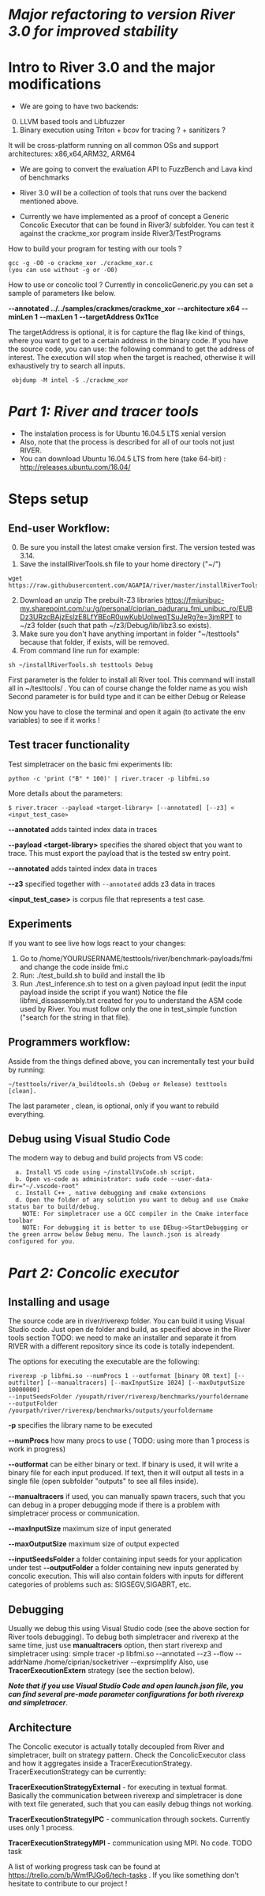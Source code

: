 # *Major refactoring to version River 3.0 for improved stability*
# Intro to River 3.0 and the major modifications
- We are going to have two backends: 
 0. LLVM based tools and Libfuzzer 
 1. Binary execution using Triton + bcov for tracing ? + sanitizers ? 
 
 It will be cross-platform running on all common OSs and support architectures: x86,x64,ARM32, ARM64
 
 - We are going to convert the evaluation API to FuzzBench and Lava kind of benchmarks
 
 - River 3.0 will be a collection of tools that runs over the backend mentioned above. 
 - Currently we have implemented as a proof of concept a Generic Concolic Executor that can be found in River3/ subfolder. 
 You can test it against the crackme_xor program inside River3/TestPrograms
 
 How to build your program for testing with our tools ? 
```
gcc -g -O0 -o crackme_xor ./crackme_xor.c
(you can use without -g or -O0)
```

How to use or concolic tool ? Currently in concolicGeneric.py you can set a sample of parameters like below.


**--annotated ../../samples/crackmes/crackme_xor**
**--architecture x64**
**--minLen 1**
**--maxLen 1**
**--targetAddress 0x11ce**

The targetAddress is optional, it is for capture the flag like kind of things, where you want to get to a certain address
in the binary code.
If you have the source code, you can use: the following command to get the address of interest. The execution will stop when the target is reached, otherwise it will exhaustively try to search all inputs.

```
 objdump -M intel -S ./crackme_xor
```


# *Part 1: River and tracer tools*

- The instalation process is for Ubuntu 16.04.5 LTS xenial version
- Also, note that the process is described for all of our tools not just RIVER.
- You can download Ubuntu 16.04.5 LTS from here (take 64-bit) : http://releases.ubuntu.com/16.04/

# Steps setup 

## End-user Workflow:
0. Be sure you install the latest cmake version first. The version tested was 3.14.
1. Save the installRiverTools.sh file to your home directory ("~/")
```
wget https://raw.githubusercontent.com/AGAPIA/river/master/installRiverTools.sh
```
2. Download an unzip The prebuilt-Z3 libraries https://fmiunibuc-my.sharepoint.com/:u:/g/personal/ciprian_paduraru_fmi_unibuc_ro/EUBDz3URzcBAjzEslzE8LfYBEoR0uwKubUoIweqTSuJeRg?e=3jmRPT to ~/z3 folder (such that path ~/z3/Debug/lib/libz3.so exists).
3. Make sure you don't have anything important in folder "~/testtools" because that folder, if exists, will be removed.
4. From command line run for example:  
```
sh ~/installRiverTools.sh testtools Debug
```
First parameter is the folder to install all River tool. This command will install all in ~/testtools/ . You can of course change the folder name as you wish
Second parameter is for build type and it can be either Debug or Release

Now you have to close the terminal and open it again (to activate the env variables) to see if it works !


## Test tracer functionality

Test simpletracer on the basic fmi experiments lib:
```
python -c 'print ("B" * 100)' | river.tracer -p libfmi.so
``` 

More details about the parameters:
```
$ river.tracer --payload <target-library> [--annotated] [--z3] < <input_test_case>
```
**--annotated** adds tainted index data in traces


**--payload \<target-library\>** specifies the shared object that you want to trace. This must export the payload that is the tested sw entry point.

**--annotated** adds tainted index data in traces

**--z3** specified together with `--annotated` adds z3 data in traces

**\<input_test_case\>** is corpus file that represents a test case.

## Experiments 
If you want to see live how logs react to your changes:
1. Go to /home/YOURUSERNAME/testtools/river/benchmark-payloads/fmi and change the code inside fmi.c 
2. Run: ./test_build.sh to build and install the lib
3. Run ./test_inference.sh to test on a given payload input (edit the input payload inside the script if you want)
  Notice the file libfmi_dissassembly.txt created for you to understand the ASM code used by River. You must follow only the one in test_simple function ("search for the string in that file).

## Programmers workflow:
Asside from the things defined above, you can incrementally test your build by running:
```
~/testtools/river/a_buildtools.sh (Debug or Release) testtools [clean].
```
The last parameter , clean, is optional, only if you want to rebuild everything.

## Debug using Visual Studio Code

The modern way to debug and build projects from VS code:
```
  a. Install VS code using ~/installVsCode.sh script. 
  b. Open vs-code as administrator: sudo code --user-data-dir="~/.vscode-root"
  c. Install C++ , native debugging and cmake extensions
  d. Open the folder of any solution you want to debug and use Cmake status bar to build/debug.
    NOTE: For simpletracer use a GCC compiler in the Cmake interface toolbar
    NOTE: For debugging it is better to use DEbug->StartDebugging or the green arrow below Debug menu. The launch.json is already configured for you.
```


# *Part 2: Concolic executor*

## Installing and usage 
The source code are in river/riverexp folder. You can build it using Visual Studio code. Just open de folder and build, as specified above in the River tools section 
TODO: we need to make an installer and separate it from RIVER with a different repository since its code is totally independent.

The options for executing the executable are the following:

```
riverexp -p libfmi.so --numProcs 1 --outformat [binary OR text] [--outfilter] [--manualtracers] [--maxInputSize 1024] [--maxOutputSize 10000000] 
--inputSeedsFolder /youpath/river/riverexp/benchmarks/yourfoldername
--outputFolder /yourpath/river/riverexp/benchmarks/outputs/yourfoldername
```

**-p** specifies the library name to be executed

**--numProcs** how many procs to use ( TODO: using more than 1 process is work in progress)

**--outformat** can be either binary or text. If binary is used, it will write a binary file for each input produced. If text, then it will output all tests in a single file (open subfolder "outputs" to see all files inside).

**--manualtracers** if used, you can manually spawn tracers, such that you can debug in a proper debugging mode if there is a problem with simpletracer process or communication.

**--maxInputSize** maximum size of input generated

**--maxOutputSize** maximum size of output expected

**--inputSeedsFolder** a folder containing input seeds for your application under test
**--outputFolder** a folder containing new inputs generated by concolic execution. This will also contain folders with inputs for different categories of problems such as: SIGSEGV,SIGABRT, etc. 

## Debugging 

Usually we debug this using Visual Studio code (see the above section for River tools debugging). To debug both simpletracer and riverexp at the same time, just use **manualtracers** option, then start riverexp and simpletracer using:
simple tracer -p libfmi.so --annotated --z3 --flow --addrName /home/ciprian/socketriver --exprsimplify
Also, use **TracerExecutionExtern** strategy (see the section below).

***Note that if you use Visual Studio Code and open launch.json file, you can find several pre-made parameter configurations for both riverexp and simpletracer***.

## Architecture

The Concolic executor is actually totally decoupled from River and simpletracer, built on strategy pattern.
Check the ConcolicExecutor class and how it aggregates inside a TracerExecutionStrategy. TracerExecutionStrategy can be currently:

**TracerExecutionStrategyExternal** - for executing in textual format. Basically the communication between riverexp and simpletracer is done with text file generated, such that you can easily debug things not working.

**TracerExecutionStrategyIPC** - communication through sockets. Currently uses only 1 process.

**TracerExecutionStrategyMPI** - communication using MPI. No code. TODO task

A list of working progress task can be found at https://trello.com/b/WmfPJGo6/tech-tasks . If you like something don't hesitate to contribute to our project !
